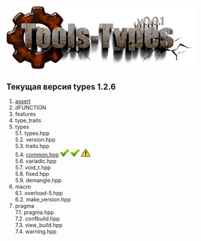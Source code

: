 ﻿[![logo](logo.png)](../README.md "for users")  

[P]: icons/progress.png
[V]: icons/success.png
[X]: icons/failed.png
[D]: icons/danger.png
[E]: icons/empty.png
[N]: icons/na.png

[M]: #main "проект tools-types"  
[MINGW]:  #mingw-new.md "поддержка компиляторов mingw"  
[VS-NEW]: #msvc-new.md  "поддержка новых компиляторов msvc"  
[VS-OLD]: #msvc-old.md  "поддержка старых компиляторов msvc"  


Текущая версия types 1.2.6  
------
1. [assert][01]  
2. dFUNCTION  
3. features  
4. type_traits  
5. types  
    5.1. types.hpp  
    5.2. version.hpp  
    5.3. traits.hpp  
    5.4. [common.hpp][51] [![V]][51] [![V]][51] [![D]][51]  
    5.6. variadic.hpp  
    5.7. void_t.hpp  
    5.8. fixed.hpp  
    5.9. demangle.hpp  
6. macro  
    6.1. overload-5.hpp  
    6.2. make_version.hpp  
7. pragma  
    7.1. pragma.hpp  
    7.2. confbuild.hpp  
    7.3. view_build.hpp  
    7.4. warning.hpp  


[01]: code/assert.md         "улучшенный assert"  
[51]: code/types/common.md   "сборник мета-алгоритмов общего назначения"  